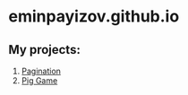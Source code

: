 # eminpayizov.github.io


## My projects:

1. [Pagination](/Pagination "Пагинация с функциями сортировки по столбцам, поиском по всему массиву данных, и затем сортировкой среди найденных")  
2. [Pig Game](/PIG%20Game "Простенькая игра с использованием JavaScript")
